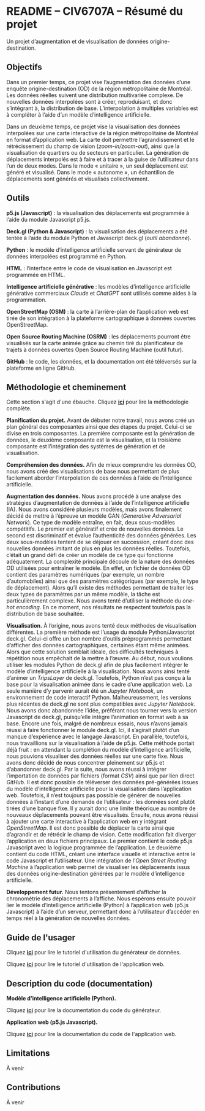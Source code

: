 # README – CIV6707A – Résumé du projet
Un projet d’augmentation et de visualisation de données origine-destination.

## Objectifs
Dans un premier temps, ce projet vise l’augmentation des données d’une enquête origine-destination (OD) de la région métropolitaine de Montréal. Les données réelles suivent une distribution multivariée complexe. De nouvelles données interpolées sont à créer, reproduisant, et donc s’intégrant à, la distribution de base. L’interpolation à multiples variables est à compléter à l’aide d’un modèle d’intelligence artificielle.

Dans un deuxième temps, ce projet vise la visualisation des données interpolées sur une carte interactive de la région métropolitaine de Montréal en format d’application web. La carte doit permettre l’agrandissement et le rétrécissement du champ de vision (_zoom-in/zoom-out_), ainsi que la visualisation de quartiers ou de secteurs en particulier. La génération de déplacements interpolés est à faire et à tracer à la guise de l’utilisateur dans l’un de deux modes. Dans le mode « unitaire », un seul déplacement est généré et visualisé. Dans le mode « autonome », un échantillon de déplacements sont générés et visualisés collectivement.

## Outils
**p5.js (Javascript)** : la visualisation des déplacements est programmée à l’aide du module Javascript p5.js.

**Deck.gl (Python & Javascript)** : la visualisation des déplacements a été tentée à l’aide du module Python et Javascript deck.gl (_outil abandonné_).

**Python** : le modèle d’intelligence artificielle servant de générateur de données interpolées est programmé en Python.

**HTML** : l’interface entre le code de visualisation en Javascript est programmée en HTML.

**Intelligence artificielle générative** : les modèles d’intelligence artificielle générative commerciaux _Claude_ et _ChatGPT_ sont utilisés comme aides à la programmation.

**OpenStreetMap (OSM)** : la carte à l’arrière-plan de l’application web est tirée de son intégration à la plateforme cartographique à données ouvertes OpenStreetMap.

**Open Source Routing Machine (OSRM)** : les déplacements pourront être visualisés sur la carte animée grâce au chemin tiré du planificateur de trajets à données ouvertes Open Source Routing Machine (outil futur).

**GitHub** : le code, les données, et la documentation ont été téléversés sur la plateforme en ligne GitHub. 

## Méthodologie et cheminement
Cette section s'agit d'une ébauche. Cliquez **[ici]()** pour lire la méthodologie complète.

**Planification du projet.** Avant de débuter notre travail, nous avons créé un plan général des composantes ainsi que des étapes du projet. Celui-ci se divise en trois composantes. La première composante est la génération de données, le deuxième composante est la visualisation, et la troisième composante est l’intégration des systèmes de génération et de visualisation.

**Compréhension des données.** Afin de mieux comprendre les données OD, nous avons créé des visualisations de base nous permettant de plus facilement aborder l’interpolation de ces données à l’aide de l’intelligence artificielle.

**Augmentation des données.** Nous avons procédé à une analyse des stratégies d’augmentation de données à l’aide de l’intelligence artificielle (IA). Nous avons considéré plusieurs modèles, mais avons finalement décidé de mettre à l’épreuve un modèle GAN (_Generative Adversarial Network_). Ce type de modèle entraîne, en fait, deux sous-modèles compétitifs. Le premier est génératif et crée de nouvelles données. Le second est discriminatif et évalue l’authenticité des données générées. Les deux sous-modèles tentent de se déjouer en succession, créant donc des nouvelles données imitant de plus en plus les données réelles. Toutefois, c’était un grand défi de créer un modèle de ce type qui fonctionne adéquatement. La complexité principale découle de la nature des données OD utilisées pour entraîner le modèle. En effet, un fichier de données OD contient des paramètres numériques (par exemple, un nombre d’automobiles) ainsi que des paramètres catégoriques (par exemple, le type de déplacement). Alors qu’il existe des méthodes permettant de traiter les deux types de paramètres par un même modèle, la tâche est particulièrement complexe. Nous avons tenté d’utiliser la méthode du _one-hot encoding_. En ce moment, nos résultats ne respectent toutefois pas la distribution de base souhaitée.

**Visualisation.** À l’origine, nous avons tenté deux méthodes de visualisation différentes. La première méthode est l’usage du module Python/Javascript deck.gl. Celui-ci offre un bon nombre d’outils préprogrammés permettant d’afficher des données cartographiques, certaines étant même animées. Alors que cette solution semblait idéale, des difficultés techniques à répétition nous empêchait de la mettre à l’œuvre. Au début, nous voulions utiliser les modules Python de deck.gl afin de plus facilement intégrer le modèle d’intelligence artificielle à la visualisation. Nous avons ainsi tenté d’animer un _TripsLayer_ de deck.gl. Toutefois, Python n’est pas conçu à la base pour la visualisation animée dans le cadre d’une application web. La seule manière d’y parvenir aurait été un _Jupyter Notebook_, un environnement de code interactif Python. Malheureusement, les versions plus récentes de deck.gl ne sont plus compatibles avec _Jupyter Notebook_. Nous avons donc abandonnée l’idée, préférant nous tourner vers la version Javascript de deck.gl, puisqu’elle intègre l’animation en format web à sa base. Encore une fois, malgré de nombreux essais, nous n’avons jamais réussi à faire fonctionner le module deck.gl. Ici, il s’agirait plutôt d’un manque d’expérience avec le langage Javascript. En parallèle, toutefois, nous travaillions sur la visualisation à l’aide de p5.js. Cette méthode portait déjà fruit : en attendant la complétion du modèle d’intelligence artificielle, nous pouvions visualiser des données réelles sur une carte fixe. Nous avons donc décidé de nous concentrer pleinement sur p5.js et d’abandonner deck.gl. Par la suite, nous avons réussi à intégrer l’importation de données par fichiers (format _CSV_) ainsi que par lien direct _GitHub_. Il est donc possible de téléverser des données pré-générées issues du modèle d’intelligence artificielle pour la visualisation dans l’application web. Toutefois, il n’est toujours pas possible de générer de nouvelles données à l’instant d’une demande de l’utilisateur : les données sont plutôt tirées d’une banque fixe. Il y aurait donc une limite théorique au nombre de nouveaux déplacements pouvant être visualisés. Ensuite, nous avons réussi à ajouter une carte interactive à l’application web en y intégrant _OpenStreetMap_. Il est donc possible de déplacer la carte ainsi que d’agrandir et de rétrécir le champ de vision. Cette modification fait diverger l’application en deux fichiers principaux. Le premier contient le code p5.js Javascript avec la logique programmée de l’application. Le deuxième contient du code HTML, créant une interface visuelle et interactive entre le code Javascript et l’utilisateur. Une intégration de l’_Open Street Routing Machine_ à l’application web permet de visualiser les déplacements issus des données origine-destination générées par le modèle d’intelligence artificielle.

**Développement futur.** Nous tentons présentement d’afficher la chronométrie des déplacements à l’affiche. Nous espérons ensuite pouvoir lier le modèle d’intelligence artificielle (Python) à l’application web (p5.js Javascript) à l’aide d’un serveur, permettant donc à l’utilisateur d’accéder en temps réel à la génération de nouvelles données.

## Guide de l'usager
Cliquez **[ici](https://github.com/AlBeck862/civ6707a-tp2a/blob/main/guide_generateur.md)** pour lire le tutoriel d'utilisation du générateur de données.

Cliquez **[ici](https://github.com/AlBeck862/civ6707a-tp2a/blob/main/guide_visualisation.md)** pour lire le tutoriel d'utilisation de l'application web.

## Description du code (documentation)
**Modèle d’intelligence artificielle (Python).**

Cliquez **[ici]()** pour lire la documentation du code du générateur.

**Application web (p5.js Javascript).**

Cliquez **[ici](https://github.com/AlBeck862/civ6707a-tp2a/blob/main/code_p5.md)** pour lire la documentation du code de l'application web.

## Limitations
À venir

## Contributions
À venir
